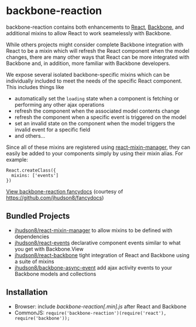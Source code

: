 backbone-reaction
=================
backbone-reaction contains both enhancements to [React](http://facebook.github.io/react/), [Backbone](http://backbonejs.org/), and additional mixins to allow React to work seamelessly with Backbone.

While others projects might consider complete Backbone integration with React to be a mixin which will refresh the React component when the model changes, there are many other ways that React can be more integrated with Backbone and, in addition, more familiar with Backbone developers.

We expose several isolated backbone-specific mixins which can be individually included to meet the needs of the specific React component.  This includes things like

* automatically set the ```loading``` state when a component is fetching or performing any other ajax operations
* refresh the component when the associated model contents change
* refresh the component when a specific event is triggered on the model
* set an invalid state on the component when the model triggers the invalid event for a specific field
* and others...

Since all of these mixins are registered using [react-mixin-manager](https://github.com/jhudson8/react-mixin-manager), they can easily be added to your components simply by using their mixin alias.  For example:

```
React.createClass({
  mixins: ['events']
})
```

[View backbone-reaction fancydocs](http://jhudson8.github.io/fancydocs/index.html#project/jhudson8/backbone-reaction) (courtesy of https://github.com/jhudson8/fancydocs)


Bundled Projects
---------------------
* [jhudson8/react-mixin-manager](https://github.com/jhudson8/react-mixin-manager) to allow mixins to be defined with dependencies
* [jhudson8/react-events](https://github.com/jhudson8/react-events) declarative component events similar to what you get with Backbone.View
* [jhudson8/react-backbone](https://github.com/jhudson8/react-backbone) tight integration of React and Backbone using a suite of mixins
* [jhudson8/backbone-async-event](https://github.com/jhudson8/backbone-async-event) add ajax activity events to your Backbone models and collections


Installation
------------

* Browser: include *backbone-reaction[.min].js* after React and Backbone
* CommonJS: ```require('backbone-reaction')(require('react'), require('backbone'));```
